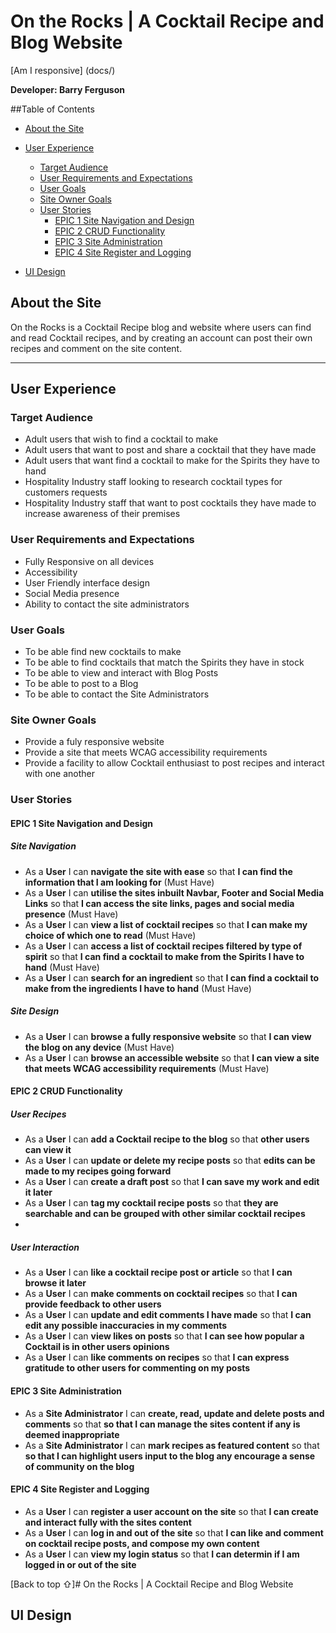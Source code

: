 # On the Rocks | A Cocktail Recipe and Blog Website

[Am I responsive] (docs/)

**Developer: Barry Ferguson**
 
 ##Table of Contents
 
 - [About the Site](#about-the-site)
 
 - [User Experience](#user-experience)
    * [Target Audience](#target-audience)
    * [User Requirements and Expectations](#user-requirements-and-expectations)
    * [User Goals](#user-goals)
    * [Site Owner Goals](#site-owner-goals)
    * [User Stories](#user-stories)
        - [EPIC 1 Site Navigation and Design](#epic-1-site-navigation-and-design)
        - [EPIC 2 CRUD Functionality](#epic-2-crud-functionality)
        - [EPIC 3 Site Administration](#epic-3-site-administration)
        - [EPIC 4 Site Register and Logging](#epic-4-site-register-and-logging)
        
  - [UI Design](#ui-design)
 
## About the Site
 On the Rocks is a Cocktail Recipe blog and website where users can find and read Cocktail recipes, and by creating an account can post their own recipes and comment on the site content.
 <hr>
 
## User Experience
 
### Target Audience
- Adult users that wish to find a cocktail to make
- Adult users that want to post and share a cocktail that they have made
- Adult users that want find a cocktail to make for the Spirits they have to hand
- Hospitality Industry staff looking to research cocktail types for customers requests
- Hospitality Industry staff that want to post cocktails they have made to increase awareness of their premises

### User Requirements and Expectations
- Fully Responsive on all devices
- Accessibility
- User Friendly interface design
- Social Media presence
- Ability to contact the site administrators
 
### User Goals
- To be able find new cocktails to make
- To be able to find cocktails that match the Spirits they have in stock
- To be able to view and interact with Blog Posts
- To be able to post to a Blog
- To be able to contact the Site Administrators
  
### Site Owner Goals
- Provide a fuly responsive website
- Provide a site that meets WCAG accessibility requirements
- Provide a facility to allow Cocktail enthusiast to post recipes and interact with one another

### User Stories

#### EPIC 1 Site Navigation and Design

##### Site Navigation
- As a **User** I can **navigate the site with ease** so that **I can find the information that I am looking for** (Must Have)
- As a **User** I can **utilise the sites inbuilt Navbar, Footer and Social Media Links** so that **I can access the site links, pages and social media presence** (Must Have)
- As a **User** I can **view a list of cocktail recipes** so that **I can make my choice of which one to read** (Must Have)
- As a **User** I can **access a list of cocktail recipes filtered by type of spirit** so that **I can find a cocktail to make from the Spirits I have to hand** (Must Have)
- As a **User** I can **search for an ingredient** so that **I can find a cocktail to make from the ingredients I have to hand** (Must Have)

##### Site Design
- As a **User** I can **browse a fully responsive website** so that **I can view the blog on any device** (Must Have)
- As a **User** I can **browse an accessible website** so that **I can view a site that meets WCAG accessibility requirements** (Must Have)

#### EPIC 2 CRUD Functionality

##### User Recipes
- As a **User** I can **add a Cocktail recipe to the blog** so that **other users can view it**
- As a **User** I can **update or delete my recipe posts** so that **edits can be made to my recipes going forward**
- As a **User** I can **create a draft post** so that **I can save my work and edit it later**
- As a **User** I can **tag my cocktail recipe posts** so that **they are searchable and can be grouped with other similar cocktail recipes**
- 
##### User Interaction
- As a **User** I can **like a cocktail recipe post or article** so that **I can browse it later**
- As a **User** I can **make comments on cocktail recipes** so that **I can provide feedback to other users**
- As a **User** I can **update and edit comments I have made** so that **I can edit any possible inaccuracies in my comments**
- As a **User** I can **view likes on posts** so that **I can see how popular a Cocktail is in other users opinions**
- As a **User** I can **like comments on recipes** so that **I can express gratitude to other users for commenting on my posts**

#### EPIC 3 Site Administration
- As a **Site Administrator** I can **create, read, update and delete posts and comments** so that **so that I can manage the sites content if any is deemed inappropriate**
- As a **Site Administrator** I can **mark recipes as featured content** so that **so that I can highlight users input to the blog any encourage a sense of community on the blog**

#### EPIC 4 Site Register and Logging
- As a **User** I can **register a user account on the site** so that **I can create and interact fully with the sites content**
- As a **User** I can **log in and out of the site** so that **I can like and comment on cocktail recipe posts, and compose my own content**
- As a **User** I can **view my login status** so that **I can determin if I am logged in or out of the site**

[Back to top ⇧]# On the Rocks | A Cocktail Recipe and Blog Website

## UI Design
 
